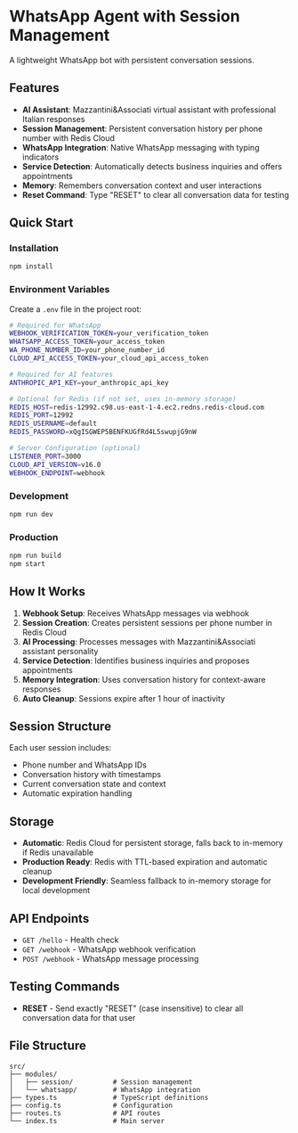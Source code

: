 # WhatsApp Agent with Session Management

A lightweight WhatsApp bot with persistent conversation sessions.

## Features

- **AI Assistant**: Mazzantini&Associati virtual assistant with professional Italian responses
- **Session Management**: Persistent conversation history per phone number with Redis Cloud
- **WhatsApp Integration**: Native WhatsApp messaging with typing indicators
- **Service Detection**: Automatically detects business inquiries and offers appointments
- **Memory**: Remembers conversation context and user interactions
- **Reset Command**: Type "RESET" to clear all conversation data for testing

## Quick Start

### Installation

```bash
npm install
```

### Environment Variables

Create a `.env` file in the project root:

```bash
# Required for WhatsApp
WEBHOOK_VERIFICATION_TOKEN=your_verification_token
WHATSAPP_ACCESS_TOKEN=your_access_token
WA_PHONE_NUMBER_ID=your_phone_number_id
CLOUD_API_ACCESS_TOKEN=your_cloud_api_access_token

# Required for AI features
ANTHROPIC_API_KEY=your_anthropic_api_key

# Optional for Redis (if not set, uses in-memory storage)
REDIS_HOST=redis-12992.c98.us-east-1-4.ec2.redns.redis-cloud.com
REDIS_PORT=12992
REDIS_USERNAME=default
REDIS_PASSWORD=xQgISGWEP5BENFKUGfRd4L5swupjG9nW

# Server Configuration (optional)
LISTENER_PORT=3000
CLOUD_API_VERSION=v16.0
WEBHOOK_ENDPOINT=webhook
```

### Development

```bash
npm run dev
```

### Production

```bash
npm run build
npm start
```

## How It Works

1. **Webhook Setup**: Receives WhatsApp messages via webhook
2. **Session Creation**: Creates persistent sessions per phone number in Redis Cloud
3. **AI Processing**: Processes messages with Mazzantini&Associati assistant personality
4. **Service Detection**: Identifies business inquiries and proposes appointments
5. **Memory Integration**: Uses conversation history for context-aware responses
6. **Auto Cleanup**: Sessions expire after 1 hour of inactivity

## Session Structure

Each user session includes:
- Phone number and WhatsApp IDs
- Conversation history with timestamps
- Current conversation state and context
- Automatic expiration handling

## Storage

- **Automatic**: Redis Cloud for persistent storage, falls back to in-memory if Redis unavailable
- **Production Ready**: Redis with TTL-based expiration and automatic cleanup
- **Development Friendly**: Seamless fallback to in-memory storage for local development

## API Endpoints

- `GET /hello` - Health check
- `GET /webhook` - WhatsApp webhook verification
- `POST /webhook` - WhatsApp message processing

## Testing Commands

- **RESET** - Send exactly "RESET" (case insensitive) to clear all conversation data for that user

## File Structure

```
src/
├── modules/
│   ├── session/          # Session management
│   └── whatsapp/         # WhatsApp integration
├── types.ts              # TypeScript definitions
├── config.ts             # Configuration
├── routes.ts             # API routes
└── index.ts              # Main server
```